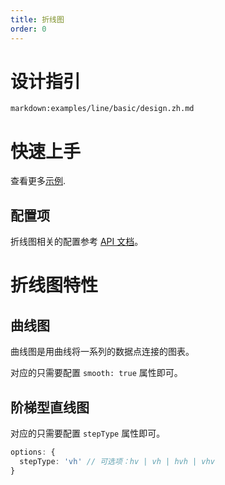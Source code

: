 ```yaml
---
title: 折线图
order: 0
---
```


<div class="manual-docs">

# 设计指引

`markdown:examples/line/basic/design.zh.md`

# 快速上手

<playground path='line/basic/demo/line.ts' rid='rect1'></playground>

查看更多<a href="/zh/examples/line/basic" target='blank'>示例</a>.

## 配置项

折线图相关的配置参考 [API 文档](/zh/docs/api/plots/line)。

# 折线图特性

## 曲线图

曲线图是用曲线将一系列的数据点连接的图表。

<playground path='line/basic/demo/spline.ts' rid='rect2'></playground>

对应的只需要配置 `smooth: true` 属性即可。


## 阶梯型直线图

<playground path='line/step/demo/line.ts' rid='rect3'></playground>

对应的只需要配置 `stepType` 属性即可。

```ts
options: {
  stepType: 'vh' // 可选项：hv | vh | hvh | vhv
}
```

</div>